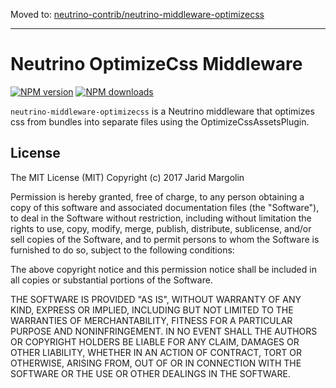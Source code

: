 Moved to: [neutrino-contrib/neutrino-middleware-optimizecss](https://github.com/jaridmargolin/neutrino-contrib/tree/master/packages/neutrino-middleware-optimizecss)

---

# Neutrino OptimizeCss Middleware
[![NPM version][npm-image]][npm-url] [![NPM downloads][npm-downloads]][npm-url]

`neutrino-middleware-optimizecss` is a Neutrino middleware that optimizes css from bundles into separate files using the OptimizeCssAssetsPlugin.

[npm-image]: https://img.shields.io/npm/v/neutrino-middleware-optimizecss.svg
[npm-downloads]: https://img.shields.io/npm/dt/neutrino-middleware-optimizecss.svg
[npm-url]: https://npmjs.org/package/neutrino-middleware-optimizecss

## License

The MIT License (MIT) Copyright (c) 2017 Jarid Margolin

Permission is hereby granted, free of charge, to any person obtaining a copy of this software and associated documentation files (the "Software"), to deal in the Software without restriction, including without limitation the rights to use, copy, modify, merge, publish, distribute, sublicense, and/or sell copies of the Software, and to permit persons to whom the Software is furnished to do so, subject to the following conditions:

The above copyright notice and this permission notice shall be included in all copies or substantial portions of the Software.

THE SOFTWARE IS PROVIDED "AS IS", WITHOUT WARRANTY OF ANY KIND, EXPRESS OR IMPLIED, INCLUDING BUT NOT LIMITED TO THE WARRANTIES OF MERCHANTABILITY, FITNESS FOR A PARTICULAR PURPOSE AND NONINFRINGEMENT. IN NO EVENT SHALL THE AUTHORS OR COPYRIGHT HOLDERS BE LIABLE FOR ANY CLAIM, DAMAGES OR OTHER LIABILITY, WHETHER IN AN ACTION OF CONTRACT, TORT OR OTHERWISE, ARISING FROM, OUT OF OR IN CONNECTION WITH THE SOFTWARE OR THE USE OR OTHER DEALINGS IN THE SOFTWARE.
